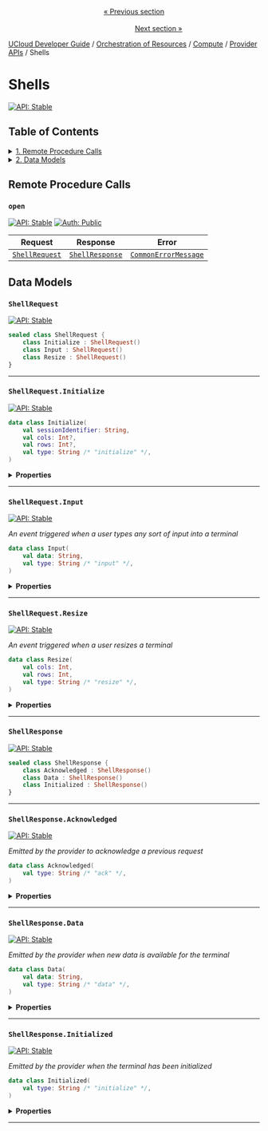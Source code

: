 <p align='center'>
<a href='/docs/developer-guide/orchestration/compute/providers/jobs/outgoing.md'>« Previous section</a>
&nbsp;&nbsp;&nbsp;&nbsp;&nbsp;&nbsp;&nbsp;&nbsp;&nbsp;&nbsp;&nbsp;&nbsp;&nbsp;&nbsp;&nbsp;&nbsp;&nbsp;&nbsp;&nbsp;&nbsp;&nbsp;&nbsp;&nbsp;&nbsp;&nbsp;&nbsp;&nbsp;&nbsp;&nbsp;&nbsp;&nbsp;&nbsp;&nbsp;&nbsp;&nbsp;&nbsp;&nbsp;&nbsp;&nbsp;&nbsp;&nbsp;&nbsp;&nbsp;&nbsp;&nbsp;&nbsp;&nbsp;&nbsp;&nbsp;&nbsp;&nbsp;&nbsp;&nbsp;&nbsp;&nbsp;&nbsp;&nbsp;&nbsp;&nbsp;&nbsp;&nbsp;&nbsp;&nbsp;&nbsp;&nbsp;&nbsp;&nbsp;&nbsp;&nbsp;&nbsp;&nbsp;&nbsp;&nbsp;&nbsp;&nbsp;&nbsp;&nbsp;&nbsp;&nbsp;&nbsp;&nbsp;&nbsp;&nbsp;&nbsp;&nbsp;&nbsp;&nbsp;&nbsp;&nbsp;&nbsp;&nbsp;&nbsp;&nbsp;&nbsp;&nbsp;&nbsp;&nbsp;&nbsp;&nbsp;&nbsp;&nbsp;&nbsp;&nbsp;&nbsp;&nbsp;&nbsp;&nbsp;&nbsp;&nbsp;&nbsp;&nbsp;&nbsp;&nbsp;&nbsp;&nbsp;&nbsp;&nbsp;&nbsp;&nbsp;&nbsp;&nbsp;&nbsp;&nbsp;&nbsp;&nbsp;&nbsp;&nbsp;&nbsp;&nbsp;&nbsp;&nbsp;&nbsp;&nbsp;&nbsp;&nbsp;&nbsp;&nbsp;&nbsp;&nbsp;&nbsp;&nbsp;&nbsp;&nbsp;&nbsp;&nbsp;&nbsp;&nbsp;&nbsp;&nbsp;&nbsp;&nbsp;&nbsp;&nbsp;<a href='/docs/developer-guide/orchestration/compute/providers/ips/ingoing.md'>Next section »</a>
</p>


[UCloud Developer Guide](/docs/developer-guide/README.md) / [Orchestration of Resources](/docs/developer-guide/orchestration/README.md) / [Compute](/docs/developer-guide/orchestration/compute/README.md) / [Provider APIs](/docs/developer-guide/orchestration/compute/providers/README.md) / Shells
# Shells

[![API: Stable](https://img.shields.io/static/v1?label=API&message=Stable&color=green&style=flat-square)](/docs/developer-guide/core/api-conventions.md)


## Table of Contents
<details>
<summary>
<a href='#remote-procedure-calls'>1. Remote Procedure Calls</a>
</summary>

<table><thead><tr>
<th>Name</th>
<th>Description</th>
</tr></thread>
<tbody>
<tr>
<td><a href='#open'><code>open</code></a></td>
<td><i>No description</i></td>
</tr>
</tbody></table>


</details>

<details>
<summary>
<a href='#data-models'>2. Data Models</a>
</summary>

<table><thead><tr>
<th>Name</th>
<th>Description</th>
</tr></thread>
<tbody>
<tr>
<td><a href='#shellrequest'><code>ShellRequest</code></a></td>
<td><i>No description</i></td>
</tr>
<tr>
<td><a href='#shellrequest.initialize'><code>ShellRequest.Initialize</code></a></td>
<td><i>No description</i></td>
</tr>
<tr>
<td><a href='#shellrequest.input'><code>ShellRequest.Input</code></a></td>
<td>An event triggered when a user types any sort of input into a terminal</td>
</tr>
<tr>
<td><a href='#shellrequest.resize'><code>ShellRequest.Resize</code></a></td>
<td>An event triggered when a user resizes a terminal</td>
</tr>
<tr>
<td><a href='#shellresponse'><code>ShellResponse</code></a></td>
<td><i>No description</i></td>
</tr>
<tr>
<td><a href='#shellresponse.acknowledged'><code>ShellResponse.Acknowledged</code></a></td>
<td>Emitted by the provider to acknowledge a previous request</td>
</tr>
<tr>
<td><a href='#shellresponse.data'><code>ShellResponse.Data</code></a></td>
<td>Emitted by the provider when new data is available for the terminal</td>
</tr>
<tr>
<td><a href='#shellresponse.initialized'><code>ShellResponse.Initialized</code></a></td>
<td>Emitted by the provider when the terminal has been initialized</td>
</tr>
</tbody></table>


</details>


## Remote Procedure Calls

### `open`

[![API: Stable](https://img.shields.io/static/v1?label=API&message=Stable&color=green&style=flat-square)](/docs/developer-guide/core/api-conventions.md)
[![Auth: Public](https://img.shields.io/static/v1?label=Auth&message=Public&color=informational&style=flat-square)](/docs/developer-guide/core/types.md#role)



| Request | Response | Error |
|---------|----------|-------|
|<code><a href='#shellrequest'>ShellRequest</a></code>|<code><a href='#shellresponse'>ShellResponse</a></code>|<code><a href='/docs/reference/dk.sdu.cloud.CommonErrorMessage.md'>CommonErrorMessage</a></code>|




## Data Models

### `ShellRequest`

[![API: Stable](https://img.shields.io/static/v1?label=API&message=Stable&color=green&style=flat-square)](/docs/developer-guide/core/api-conventions.md)



```kotlin
sealed class ShellRequest {
    class Initialize : ShellRequest()
    class Input : ShellRequest()
    class Resize : ShellRequest()
}
```



---

### `ShellRequest.Initialize`

[![API: Stable](https://img.shields.io/static/v1?label=API&message=Stable&color=green&style=flat-square)](/docs/developer-guide/core/api-conventions.md)



```kotlin
data class Initialize(
    val sessionIdentifier: String,
    val cols: Int?,
    val rows: Int?,
    val type: String /* "initialize" */,
)
```

<details>
<summary>
<b>Properties</b>
</summary>

<details>
<summary>
<code>sessionIdentifier</code>: <code><code><a href='https://kotlinlang.org/api/latest/jvm/stdlib/kotlin/-string/'>String</a></code></code>
</summary>





</details>

<details>
<summary>
<code>cols</code>: <code><code><a href='https://kotlinlang.org/api/latest/jvm/stdlib/kotlin/-int/'>Int</a>?</code></code>
</summary>





</details>

<details>
<summary>
<code>rows</code>: <code><code><a href='https://kotlinlang.org/api/latest/jvm/stdlib/kotlin/-int/'>Int</a>?</code></code>
</summary>





</details>

<details>
<summary>
<code>type</code>: <code><code>String /* "initialize" */</code></code> The type discriminator
</summary>





</details>



</details>



---

### `ShellRequest.Input`

[![API: Stable](https://img.shields.io/static/v1?label=API&message=Stable&color=green&style=flat-square)](/docs/developer-guide/core/api-conventions.md)


_An event triggered when a user types any sort of input into a terminal_

```kotlin
data class Input(
    val data: String,
    val type: String /* "input" */,
)
```

<details>
<summary>
<b>Properties</b>
</summary>

<details>
<summary>
<code>data</code>: <code><code><a href='https://kotlinlang.org/api/latest/jvm/stdlib/kotlin/-string/'>String</a></code></code>
</summary>





</details>

<details>
<summary>
<code>type</code>: <code><code>String /* "input" */</code></code> The type discriminator
</summary>





</details>



</details>



---

### `ShellRequest.Resize`

[![API: Stable](https://img.shields.io/static/v1?label=API&message=Stable&color=green&style=flat-square)](/docs/developer-guide/core/api-conventions.md)


_An event triggered when a user resizes a terminal_

```kotlin
data class Resize(
    val cols: Int,
    val rows: Int,
    val type: String /* "resize" */,
)
```

<details>
<summary>
<b>Properties</b>
</summary>

<details>
<summary>
<code>cols</code>: <code><code><a href='https://kotlinlang.org/api/latest/jvm/stdlib/kotlin/-int/'>Int</a></code></code>
</summary>





</details>

<details>
<summary>
<code>rows</code>: <code><code><a href='https://kotlinlang.org/api/latest/jvm/stdlib/kotlin/-int/'>Int</a></code></code>
</summary>





</details>

<details>
<summary>
<code>type</code>: <code><code>String /* "resize" */</code></code> The type discriminator
</summary>





</details>



</details>



---

### `ShellResponse`

[![API: Stable](https://img.shields.io/static/v1?label=API&message=Stable&color=green&style=flat-square)](/docs/developer-guide/core/api-conventions.md)



```kotlin
sealed class ShellResponse {
    class Acknowledged : ShellResponse()
    class Data : ShellResponse()
    class Initialized : ShellResponse()
}
```



---

### `ShellResponse.Acknowledged`

[![API: Stable](https://img.shields.io/static/v1?label=API&message=Stable&color=green&style=flat-square)](/docs/developer-guide/core/api-conventions.md)


_Emitted by the provider to acknowledge a previous request_

```kotlin
data class Acknowledged(
    val type: String /* "ack" */,
)
```

<details>
<summary>
<b>Properties</b>
</summary>

<details>
<summary>
<code>type</code>: <code><code>String /* "ack" */</code></code> The type discriminator
</summary>





</details>



</details>



---

### `ShellResponse.Data`

[![API: Stable](https://img.shields.io/static/v1?label=API&message=Stable&color=green&style=flat-square)](/docs/developer-guide/core/api-conventions.md)


_Emitted by the provider when new data is available for the terminal_

```kotlin
data class Data(
    val data: String,
    val type: String /* "data" */,
)
```

<details>
<summary>
<b>Properties</b>
</summary>

<details>
<summary>
<code>data</code>: <code><code><a href='https://kotlinlang.org/api/latest/jvm/stdlib/kotlin/-string/'>String</a></code></code>
</summary>





</details>

<details>
<summary>
<code>type</code>: <code><code>String /* "data" */</code></code> The type discriminator
</summary>





</details>



</details>



---

### `ShellResponse.Initialized`

[![API: Stable](https://img.shields.io/static/v1?label=API&message=Stable&color=green&style=flat-square)](/docs/developer-guide/core/api-conventions.md)


_Emitted by the provider when the terminal has been initialized_

```kotlin
data class Initialized(
    val type: String /* "initialize" */,
)
```

<details>
<summary>
<b>Properties</b>
</summary>

<details>
<summary>
<code>type</code>: <code><code>String /* "initialize" */</code></code> The type discriminator
</summary>





</details>



</details>



---


